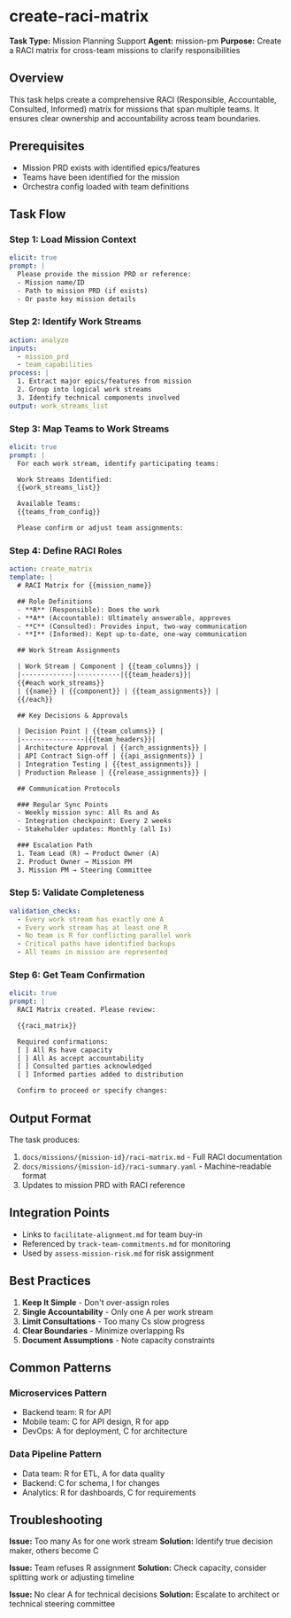 # create-raci-matrix

**Task Type:** Mission Planning Support
**Agent:** mission-pm
**Purpose:** Create a RACI matrix for cross-team missions to clarify responsibilities

## Overview

This task helps create a comprehensive RACI (Responsible, Accountable, Consulted, Informed) matrix for missions that span multiple teams. It ensures clear ownership and accountability across team boundaries.

## Prerequisites

- Mission PRD exists with identified epics/features
- Teams have been identified for the mission
- Orchestra config loaded with team definitions

## Task Flow

### Step 1: Load Mission Context
```yaml
elicit: true
prompt: |
  Please provide the mission PRD or reference:
  - Mission name/ID
  - Path to mission PRD (if exists)
  - Or paste key mission details
```

### Step 2: Identify Work Streams
```yaml
action: analyze
inputs:
  - mission_prd
  - team_capabilities
process: |
  1. Extract major epics/features from mission
  2. Group into logical work streams
  3. Identify technical components involved
output: work_streams_list
```

### Step 3: Map Teams to Work Streams
```yaml
elicit: true
prompt: |
  For each work stream, identify participating teams:

  Work Streams Identified:
  {{work_streams_list}}

  Available Teams:
  {{teams_from_config}}

  Please confirm or adjust team assignments:
```

### Step 4: Define RACI Roles
```yaml
action: create_matrix
template: |
  # RACI Matrix for {{mission_name}}

  ## Role Definitions
  - **R** (Responsible): Does the work
  - **A** (Accountable): Ultimately answerable, approves
  - **C** (Consulted): Provides input, two-way communication
  - **I** (Informed): Kept up-to-date, one-way communication

  ## Work Stream Assignments

  | Work Stream | Component | {{team_columns}} |
  |-------------|-----------|{{team_headers}}|
  {{#each work_streams}}
  | {{name}} | {{component}} | {{team_assignments}} |
  {{/each}}

  ## Key Decisions & Approvals

  | Decision Point | {{team_columns}} |
  |----------------|{{team_headers}}|
  | Architecture Approval | {{arch_assignments}} |
  | API Contract Sign-off | {{api_assignments}} |
  | Integration Testing | {{test_assignments}} |
  | Production Release | {{release_assignments}} |

  ## Communication Protocols

  ### Regular Sync Points
  - Weekly mission sync: All Rs and As
  - Integration checkpoint: Every 2 weeks
  - Stakeholder updates: Monthly (all Is)

  ### Escalation Path
  1. Team Lead (R) → Product Owner (A)
  2. Product Owner → Mission PM
  3. Mission PM → Steering Committee
```

### Step 5: Validate Completeness
```yaml
validation_checks:
  - Every work stream has exactly one A
  - Every work stream has at least one R
  - No team is R for conflicting parallel work
  - Critical paths have identified backups
  - All teams in mission are represented
```

### Step 6: Get Team Confirmation
```yaml
elicit: true
prompt: |
  RACI Matrix created. Please review:

  {{raci_matrix}}

  Required confirmations:
  [ ] All Rs have capacity
  [ ] All As accept accountability
  [ ] Consulted parties acknowledged
  [ ] Informed parties added to distribution

  Confirm to proceed or specify changes:
```

## Output Format

The task produces:
1. `docs/missions/{mission-id}/raci-matrix.md` - Full RACI documentation
2. `docs/missions/{mission-id}/raci-summary.yaml` - Machine-readable format
3. Updates to mission PRD with RACI reference

## Integration Points

- Links to `facilitate-alignment.md` for team buy-in
- Referenced by `track-team-commitments.md` for monitoring
- Used by `assess-mission-risk.md` for risk assignment

## Best Practices

1. **Keep It Simple** - Don't over-assign roles
2. **Single Accountability** - Only one A per work stream
3. **Limit Consultations** - Too many Cs slow progress
4. **Clear Boundaries** - Minimize overlapping Rs
5. **Document Assumptions** - Note capacity constraints

## Common Patterns

### Microservices Pattern
- Backend team: R for API
- Mobile team: C for API design, R for app
- DevOps: A for deployment, C for architecture

### Data Pipeline Pattern
- Data team: R for ETL, A for data quality
- Backend: C for schema, I for changes
- Analytics: R for dashboards, C for requirements

## Troubleshooting

**Issue:** Too many As for one work stream
**Solution:** Identify true decision maker, others become C

**Issue:** Team refuses R assignment
**Solution:** Check capacity, consider splitting work or adjusting timeline

**Issue:** No clear A for technical decisions
**Solution:** Escalate to architect or technical steering committee